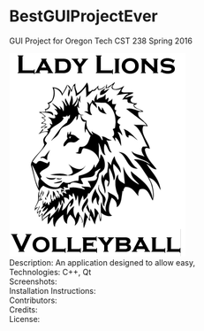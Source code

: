# BestGUIProjectEver
GUI Project for Oregon Tech CST 238 Spring 2016 </br>

![Alt text](https://github.com/emma4thompson/BestGUIProjectEver/blob/master/logo.png) </br>
Description: An application designed to allow easy, </br>
Technologies: C++, Qt </br>
Screenshots: </br>
Installation Instructions: </br>
Contributors:</br>
Credits:</br>
License:</br>
